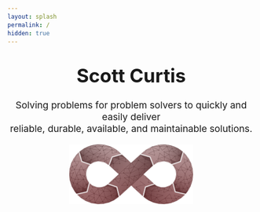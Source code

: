 ```yaml
---
layout: splash
permalink: /
hidden: true
---
```

<center><h1 style="font-size:4vw; margin-top: 1em">Scott Curtis</h1></center>
<center><p style="font-size:2vw">Solving problems for problem solvers to quickly and easily deliver <br />reliable, durable, available, and maintainable solutions.</p></center>
<center><p style="font-size:2vw"></p></center>
<img src="/assets/images/splash.png" alt="SplashImage" style="width: 50%; margin-left: auto; margin-right: auto; display: block;">


